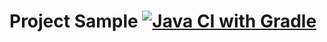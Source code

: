 # Project Sample  [![Java CI with Gradle](https://github.com/ElenaZhilina/Patterns-1/actions/workflows/gradle.yml/badge.svg)](https://github.com/ElenaZhilina/Patterns-1/actions/workflows/gradle.yml)
